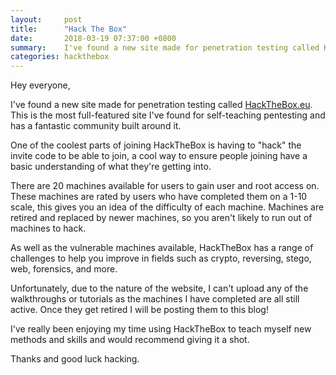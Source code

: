```yaml
---
layout:		post
title:  	"Hack The Box"
date: 		2018-03-19 07:37:00 +0800
summary:	I've found a new site made for penetration testing called HackTheBox.eu
categories:	hackthebox
---
```


Hey everyone,

I've found a new site made for penetration testing called <a href="https://www.hackthebox.eu">HackTheBox.eu</a>. This is the most full-featured site I've found for self-teaching pentesting and has a fantastic community built around it.

One of the coolest parts of joining HackTheBox is having to "hack" the invite code to be able to join, a cool way to ensure people joining have a basic understanding of what they're getting into.

There are 20 machines available for users to gain user and root access on. These machines are rated by users who have completed them on a 1-10 scale, this gives you an idea of the difficulty of each machine. Machines are retired and replaced by newer machines, so you aren't likely to run out of machines to hack.

As well as the vulnerable machines available, HackTheBox has a range of challenges to help you improve in fields such as crypto, reversing, stego, web, forensics, and more. 

Unfortunately, due to the nature of the website, I can't upload any of the walkthroughs or tutorials as the machines I have completed are all still active. Once they get retired I will be posting them to this blog!

I've really been enjoying my time using HackTheBox to teach myself new methods and skills and would recommend giving it a shot.

Thanks and good luck hacking.
